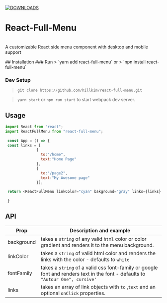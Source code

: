   [![DOWNLOADS](https://img.shields.io/npm/dt/react-full-menu?label=DOWNLOADS%20%20%E2%9D%AF&colorA=007C92&colorB=007C92&style=flat)](https://www.npmjs.com/package/react-full-menu)
  
# React-Full-Menu
   <p>
      <br>
    A customizable React side menu component  with desktop and mobile support
   </p>
 ## Installation
 ### Run
 > `yarn add react-full-menu`
        or
 > `npn install react-full-menu`
 
 ### Dev Setup
 
 > `git clone https://github.com/hillkim/react-full-menu.git`
 
 
 > `yarn start` or `npm run start` to start webpack dev server.
 

 ## Usage 
 ```js
 import React from "react";
 import ReactFullMenu from "react-full-menu";
  
  const App = () => {
  const links = [
               { 
                 to:"/home",
                 text:"Home Page"
               }, 
               { 
                 to:"/page2",
                 text:"My Awesome page"
               }];
  
  return <ReactFullMenu linkColor="cyan" bakground="gray" links={links} />
  
  }
 ```
 
 ## API
 | Prop                      | Description  and example                                                                                                                                                                                                 |
| -------------------------- | ----------------------------------------------------------------------------------------------------------------------------------------------------------------------------------------------------------------------- |
| background                 | takes a `string` of any valid `html` color or color gradient and renders it to the menu background.  |
| linkColor                  | takes a `string` of valid html color and renders the links with the color - defaults to `white`                                                                                             |
| fontFamily       | takes a `string` of a valid css font-family or google font and renders text in the font - defaults to `"Autour One", cursive'`                                                                                                                                                                      |
| links                   |  takes an array of link objects with `to` ,`text` and  an optional `onClick`  properties.       |
 
 
 
